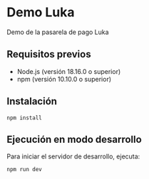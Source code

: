 # Demo Luka

Demo de la pasarela de pago Luka

## Requisitos previos

- Node.js (versión 18.16.0 o superior)
- npm (versión 10.10.0 o superior)

## Instalación

```
npm install
```

## Ejecución en modo desarrollo

Para iniciar el servidor de desarrollo, ejecuta:

```
npm run dev
```
